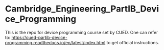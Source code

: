 # Cambridge_Engineering_PartIB_Device_Programming

This is the repo for device programming course set by CUED.
One can refer to: https://cued-partib-device-programming.readthedocs.io/en/latest/index.html
to get official instructions.
